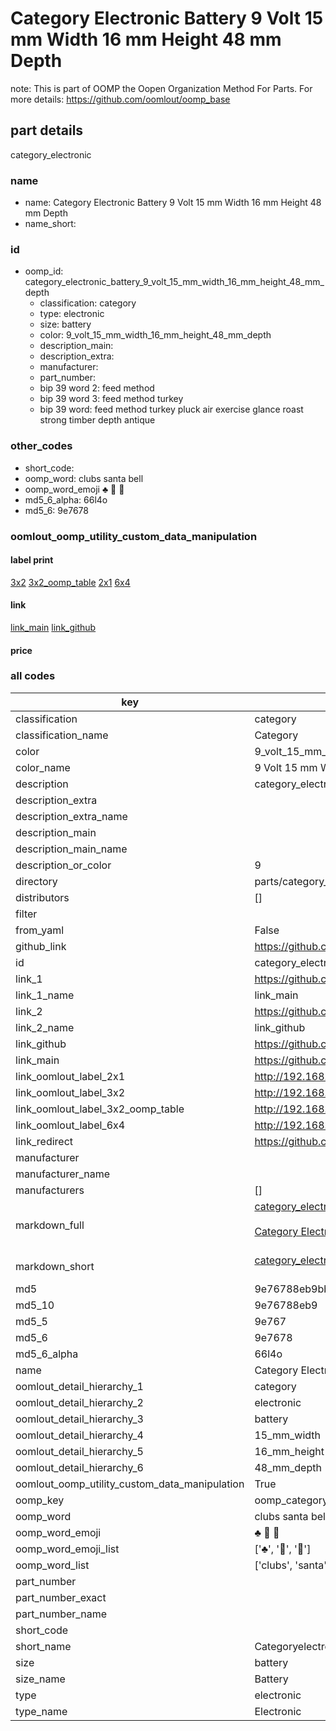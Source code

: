 # Category Electronic Battery 9 Volt 15 mm Width 16 mm Height 48 mm Depth  

note: This is part of OOMP the Oopen Organization Method For Parts. For more details: https://github.com/oomlout/oomp_base

##  part details
  



category_electronic



### name
* name: Category Electronic Battery 9 Volt 15 mm Width 16 mm Height 48 mm Depth
* name_short: 
### id
* oomp_id: category_electronic_battery_9_volt_15_mm_width_16_mm_height_48_mm_depth
  * classification: category
  * type: electronic
  * size: battery
  * color: 9_volt_15_mm_width_16_mm_height_48_mm_depth
  * description_main: 
  * description_extra: 
  * manufacturer: 
  * part_number: 
  * bip 39 word 2: feed method
  * bip 39 word 3: feed method turkey
  * bip 39 word: feed method turkey pluck air exercise glance roast strong timber depth antique

### other_codes
* short_code: 
* oomp_word: clubs santa bell
* oomp_word_emoji :clubs: :santa: :bell:
* md5_6_alpha: 66l4o
* md5_6: 9e7678






### oomlout_oomp_utility_custom_data_manipulation
#### label print
[3x2](http://192.168.1.245:1112/?label=oomp%2066l4o)
[3x2_oomp_table](http://192.168.1.108:1112/?label=oomp%2066l4o)
[2x1](http://192.168.1.242:1112/?label=oomp%2066l4o)
[6x4](http://192.168.1.55:1112/?label=oomp%2066l4o)    

#### link

[link_main](https://github.com/oomlout/oomlout_oomp_version_1_messy/tree/main/parts/category_electronic_battery_9_volt_15_mm_width_16_mm_height_48_mm_depth) [link_github](https://github.com/oomlout/oomlout_oomp_version_1_messy/tree/main/parts/category_electronic_battery_9_volt_15_mm_width_16_mm_height_48_mm_depth)                             

#### price







### all codes 
| key | value |  
| --- | --- |  
| classification | category |  
| classification_name | Category |  
| color | 9_volt_15_mm_width_16_mm_height_48_mm_depth |  
| color_name | 9 Volt 15 mm Width 16 mm Height 48 mm Depth |  
| description | category_electronic |  
| description_extra |  |  
| description_extra_name |  |  
| description_main |  |  
| description_main_name |  |  
| description_or_color | 9  |  
| directory | parts/category_electronic_battery_9_volt_15_mm_width_16_mm_height_48_mm_depth |  
| distributors | [] |  
| filter |  |  
| from_yaml | False |  
| github_link | https://github.com/oomlout/oomlout_oomp_part_src/tree/main/parts/category_electronic_battery_9_volt_15_mm_width_16_mm_height_48_mm_depth |  
| id | category_electronic_battery_9_volt_15_mm_width_16_mm_height_48_mm_depth |  
| link_1 | https://github.com/oomlout/oomlout_oomp_version_1_messy/tree/main/parts/category_electronic_battery_9_volt_15_mm_width_16_mm_height_48_mm_depth |  
| link_1_name | link_main |  
| link_2 | https://github.com/oomlout/oomlout_oomp_version_1_messy/tree/main/parts/category_electronic_battery_9_volt_15_mm_width_16_mm_height_48_mm_depth |  
| link_2_name | link_github |  
| link_github | https://github.com/oomlout/oomlout_oomp_version_1_messy/tree/main/parts/category_electronic_battery_9_volt_15_mm_width_16_mm_height_48_mm_depth |  
| link_main | https://github.com/oomlout/oomlout_oomp_version_1_messy/tree/main/parts/category_electronic_battery_9_volt_15_mm_width_16_mm_height_48_mm_depth |  
| link_oomlout_label_2x1 | http://192.168.1.242:1112/?label=oomp%2066l4o |  
| link_oomlout_label_3x2 | http://192.168.1.245:1112/?label=oomp%2066l4o |  
| link_oomlout_label_3x2_oomp_table | http://192.168.1.108:1112/?label=oomp%2066l4o |  
| link_oomlout_label_6x4 | http://192.168.1.55:1112/?label=oomp%2066l4o |  
| link_redirect | https://github.com/oomlout/oomlout_oomp_version_1_messy/tree/main/parts/category_electronic_battery_9_volt_15_mm_width_16_mm_height_48_mm_depth |  
| manufacturer |  |  
| manufacturer_name |  |  
| manufacturers | [] |  
| markdown_full | [category_electronic_battery_9_volt_15_mm_width_16_mm_height_48_mm_depth](none)<br>[](none)<br>[Category Electronic Battery 9 Volt 15 Mm Width 16 Mm Height 48 Mm Depth](none)<br><br> |  
| markdown_short | [category_electronic_battery_9_volt_15_mm_width_16_mm_height_48_mm_depth](none)<br><br> |  
| md5 | 9e76788eb9bb0c553d02ba6bd5630aa5 |  
| md5_10 | 9e76788eb9 |  
| md5_5 | 9e767 |  
| md5_6 | 9e7678 |  
| md5_6_alpha | 66l4o |  
| name | Category Electronic Battery 9 Volt 15 mm Width 16 mm Height 48 mm Depth |  
| oomlout_detail_hierarchy_1 | category |  
| oomlout_detail_hierarchy_2 | electronic |  
| oomlout_detail_hierarchy_3 | battery |  
| oomlout_detail_hierarchy_4 | 15_mm_width |  
| oomlout_detail_hierarchy_5 | 16_mm_height |  
| oomlout_detail_hierarchy_6 | 48_mm_depth |  
| oomlout_oomp_utility_custom_data_manipulation | True |  
| oomp_key | oomp_category_electronic_battery_9_volt_15_mm_width_16_mm_height_48_mm_depth |  
| oomp_word | clubs santa bell |  
| oomp_word_emoji | :clubs: :santa: :bell: |  
| oomp_word_emoji_list | [':clubs:', ':santa:', ':bell:'] |  
| oomp_word_list | ['clubs', 'santa', 'bell'] |  
| part_number |  |  
| part_number_exact |  |  
| part_number_name |  |  
| short_code |  |  
| short_name | Categoryelectronic |  
| size | battery |  
| size_name | Battery |  
| type | electronic |  
| type_name | Electronic |  
